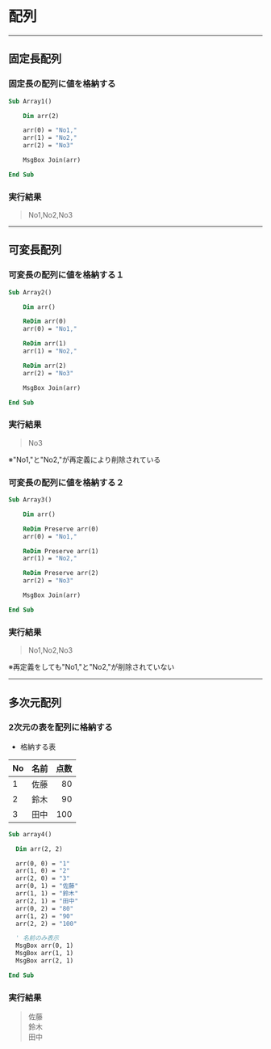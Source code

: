 # 配列

---

## 固定長配列

### 固定長の配列に値を格納する

```vb
Sub Array1()

    Dim arr(2)

    arr(0) = "No1,"
    arr(1) = "No2,"
    arr(2) = "No3"

    MsgBox Join(arr)

End Sub
```

### 実行結果

> No1,No2,No3

---

## 可変長配列

### 可変長の配列に値を格納する１

```vb
Sub Array2()

    Dim arr()

    ReDim arr(0)
    arr(0) = "No1,"

    ReDim arr(1)
    arr(1) = "No2,"

    ReDim arr(2)
    arr(2) = "No3"

    MsgBox Join(arr)

End Sub
```

### 実行結果

> No3

※"No1,"と"No2,"が再定義により削除されている

### 可変長の配列に値を格納する２

```vb
Sub Array3()

    Dim arr()

    ReDim Preserve arr(0)
    arr(0) = "No1,"

    ReDim Preserve arr(1)
    arr(1) = "No2,"

    ReDim Preserve arr(2)
    arr(2) = "No3"

    MsgBox Join(arr)

End Sub
```

### 実行結果

> No1,No2,No3

※再定義をしても"No1,"と"No2,"が削除されていない

---

## 多次元配列

### 2次元の表を配列に格納する

* 格納する表

| No  | 名前 | 点数 |
| --- | ---- | ---: |
| 1   | 佐藤 |   80 |
| 2   | 鈴木 |   90 |
| 3   | 田中 |  100 |

```vb
Sub array4()

  Dim arr(2, 2)

  arr(0, 0) = "1"
  arr(1, 0) = "2"
  arr(2, 0) = "3"
  arr(0, 1) = "佐藤"
  arr(1, 1) = "鈴木"
  arr(2, 1) = "田中"
  arr(0, 2) = "80"
  arr(1, 2) = "90"
  arr(2, 2) = "100"

  ' 名前のみ表示
  MsgBox arr(0, 1)
  MsgBox arr(1, 1)
  MsgBox arr(2, 1)

End Sub
```

### 実行結果

> 佐藤  
  鈴木  
  田中
